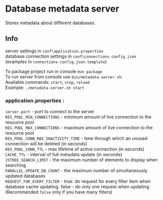 # Database metadata server
Stores metadata about different databases.

## Info
server settings in `conf\application.properties`  
database connection settings in `conf\connections-config.json`  
(examples in `connections-config.json.template`)

To package project run in console `mvn package`  
To run server from console use `bin/metadata-server.sh`.  
Available commands: `start`, `stop`, `reload`  
Example: `./metadata-server.sh start`

### application.properties :
`server.port` - port to connect to the server  
`RES_POOL_MIN_CONNECTIONS` - minimum amount of live connection to the resource pool  
`RES_POOL_MAX_CONNECTIONS` - maximum amount of live connection to the resource pool  
`RES_POOL_CONN_MAX_INACTIVITY_TIME` - time through which an unused connection will be deleted (in seconds)  
`RES_POOL_CONN_TTL` - max lifetime of active connection (in seconds)  
`CACHE_TTL` - interval of full metadata update (in seconds)  
`JSTREE_SEARCH_LIMIT` - the maximum number of elements to display when searching  
`PARALLEL_UPDATE_DB_COUNT` - the maximum number of simultaneously updated databases   
`REQUEST_FOR_EVERY_FILTER` - true: do request for every filter item when database cache updating. false - do only one request when updating. (Recommended `false` only if you have many filters)